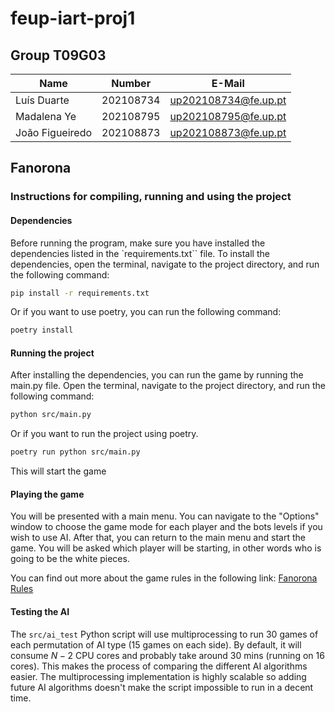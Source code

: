 # feup-iart-proj1
## Group T09G03
| Name             | Number    | E-Mail             |
| ---------------- | --------- | ------------------ |
| Luís Duarte         | 202108734 | up202108734@fe.up.pt                |
| Madalena Ye         | 202108795 | up202108795@fe.up.pt            |
| João Figueiredo       | 202108873 | up202108873@fe.up.pt            | 
## Fanorona
### Instructions for compiling, running and using the project

#### Dependencies
Before running the program, make sure you have installed the dependencies listed in the `requirements.txt`` file. To install the dependencies, open the terminal, navigate to the project directory, and run the following command:
```bash
pip install -r requirements.txt
```
Or if you want to use poetry, you can run the following command:
```bash
poetry install
```
#### Running the project
After installing the dependencies, you can run the game by running the main.py file. Open the terminal, navigate to the project directory, and run the following command:

```bash
python src/main.py
```

Or if you want to run the project using poetry.
```bash
poetry run python src/main.py
```
This will start the game

#### Playing the game
You will be presented with a main menu. You can navigate to the "Options" window to choose the game mode for each player and the bots levels if you wish to use AI. After that, you can return to the main menu and start the game. You will be asked which player will be starting, in other words who is going to be the white pieces.

You can find out more about the game rules in the following link: [Fanorona Rules](https://www.mastersofgames.com/rules/Fanorona%20Rules.pdf)


#### Testing the AI

The `src/ai_test` Python script will use multiprocessing to run 30 games of each permutation of AI type (15 games on each side). By default, it will consume $N-2$ CPU cores and probably take around 30 mins (running on 16 cores). This makes the process of comparing the different AI algorithms easier. The multiprocessing implementation is highly scalable so adding future AI algorithms doesn't make the script impossible to run in a decent time.
